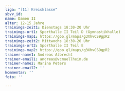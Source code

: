```yaml
---
liga: "[11] Kreisklasse"
sbvv_id: 
name: Damen II
alter: 12-15 Jahre
trainings-zeit1: Dienstags 18:30-20 Uhr
trainings-ort1: Sporthalle II Teil D (Gymnastikhalle)
trainings-map1: https://goo.gl/maps/g3XhvCS9gpR2
trainings-zeit2: Mittwochs 18:30-20 Uhr
trainings-ort2: Sporthalle II Teil E
trainings-map2: https://goo.gl/maps/g3XhvCS9gpR2
trainer-name1: Andreas Albrecht
trainer-email1: andreas@vcmuellheim.de
trainer-name2: Marina Peters
trainer-email2: ''
kommentar: ''
foto: ''

---
```

